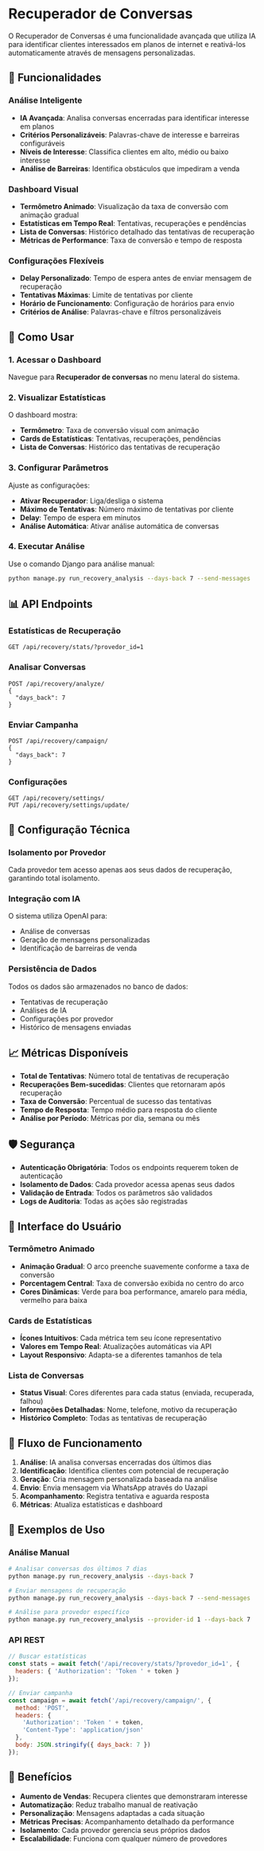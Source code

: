 # Recuperador de Conversas

O Recuperador de Conversas é uma funcionalidade avançada que utiliza IA para identificar clientes interessados em planos de internet e reativá-los automaticamente através de mensagens personalizadas.

## 🎯 Funcionalidades

### Análise Inteligente
- **IA Avançada**: Analisa conversas encerradas para identificar interesse em planos
- **Critérios Personalizáveis**: Palavras-chave de interesse e barreiras configuráveis
- **Níveis de Interesse**: Classifica clientes em alto, médio ou baixo interesse
- **Análise de Barreiras**: Identifica obstáculos que impediram a venda

### Dashboard Visual
- **Termômetro Animado**: Visualização da taxa de conversão com animação gradual
- **Estatísticas em Tempo Real**: Tentativas, recuperações e pendências
- **Lista de Conversas**: Histórico detalhado das tentativas de recuperação
- **Métricas de Performance**: Taxa de conversão e tempo de resposta

### Configurações Flexíveis
- **Delay Personalizado**: Tempo de espera antes de enviar mensagem de recuperação
- **Tentativas Máximas**: Limite de tentativas por cliente
- **Horário de Funcionamento**: Configuração de horários para envio
- **Critérios de Análise**: Palavras-chave e filtros personalizáveis

## 🚀 Como Usar

### 1. Acessar o Dashboard
Navegue para **Recuperador de conversas** no menu lateral do sistema.

### 2. Visualizar Estatísticas
O dashboard mostra:
- **Termômetro**: Taxa de conversão visual com animação
- **Cards de Estatísticas**: Tentativas, recuperações, pendências
- **Lista de Conversas**: Histórico das tentativas de recuperação

### 3. Configurar Parâmetros
Ajuste as configurações:
- **Ativar Recuperador**: Liga/desliga o sistema
- **Máximo de Tentativas**: Número máximo de tentativas por cliente
- **Delay**: Tempo de espera em minutos
- **Análise Automática**: Ativar análise automática de conversas

### 4. Executar Análise
Use o comando Django para análise manual:
```bash
python manage.py run_recovery_analysis --days-back 7 --send-messages
```

## 📊 API Endpoints

### Estatísticas de Recuperação
```http
GET /api/recovery/stats/?provedor_id=1
```

### Analisar Conversas
```http
POST /api/recovery/analyze/
{
  "days_back": 7
}
```

### Enviar Campanha
```http
POST /api/recovery/campaign/
{
  "days_back": 7
}
```

### Configurações
```http
GET /api/recovery/settings/
PUT /api/recovery/settings/update/
```

## 🔧 Configuração Técnica

### Isolamento por Provedor
Cada provedor tem acesso apenas aos seus dados de recuperação, garantindo total isolamento.

### Integração com IA
O sistema utiliza OpenAI para:
- Análise de conversas
- Geração de mensagens personalizadas
- Identificação de barreiras de venda

### Persistência de Dados
Todos os dados são armazenados no banco de dados:
- Tentativas de recuperação
- Análises de IA
- Configurações por provedor
- Histórico de mensagens enviadas

## 📈 Métricas Disponíveis

- **Total de Tentativas**: Número total de tentativas de recuperação
- **Recuperações Bem-sucedidas**: Clientes que retornaram após recuperação
- **Taxa de Conversão**: Percentual de sucesso das tentativas
- **Tempo de Resposta**: Tempo médio para resposta do cliente
- **Análise por Período**: Métricas por dia, semana ou mês

## 🛡️ Segurança

- **Autenticação Obrigatória**: Todos os endpoints requerem token de autenticação
- **Isolamento de Dados**: Cada provedor acessa apenas seus dados
- **Validação de Entrada**: Todos os parâmetros são validados
- **Logs de Auditoria**: Todas as ações são registradas

## 🎨 Interface do Usuário

### Termômetro Animado
- **Animação Gradual**: O arco preenche suavemente conforme a taxa de conversão
- **Porcentagem Central**: Taxa de conversão exibida no centro do arco
- **Cores Dinâmicas**: Verde para boa performance, amarelo para média, vermelho para baixa

### Cards de Estatísticas
- **Ícones Intuitivos**: Cada métrica tem seu ícone representativo
- **Valores em Tempo Real**: Atualizações automáticas via API
- **Layout Responsivo**: Adapta-se a diferentes tamanhos de tela

### Lista de Conversas
- **Status Visual**: Cores diferentes para cada status (enviada, recuperada, falhou)
- **Informações Detalhadas**: Nome, telefone, motivo da recuperação
- **Histórico Completo**: Todas as tentativas de recuperação

## 🔄 Fluxo de Funcionamento

1. **Análise**: IA analisa conversas encerradas dos últimos dias
2. **Identificação**: Identifica clientes com potencial de recuperação
3. **Geração**: Cria mensagem personalizada baseada na análise
4. **Envio**: Envia mensagem via WhatsApp através do Uazapi
5. **Acompanhamento**: Registra tentativa e aguarda resposta
6. **Métricas**: Atualiza estatísticas e dashboard

## 📝 Exemplos de Uso

### Análise Manual
```bash
# Analisar conversas dos últimos 7 dias
python manage.py run_recovery_analysis --days-back 7

# Enviar mensagens de recuperação
python manage.py run_recovery_analysis --days-back 7 --send-messages

# Análise para provedor específico
python manage.py run_recovery_analysis --provider-id 1 --days-back 7
```

### API REST
```javascript
// Buscar estatísticas
const stats = await fetch('/api/recovery/stats/?provedor_id=1', {
  headers: { 'Authorization': 'Token ' + token }
});

// Enviar campanha
const campaign = await fetch('/api/recovery/campaign/', {
  method: 'POST',
  headers: { 
    'Authorization': 'Token ' + token,
    'Content-Type': 'application/json'
  },
  body: JSON.stringify({ days_back: 7 })
});
```

## 🎯 Benefícios

- **Aumento de Vendas**: Recupera clientes que demonstraram interesse
- **Automatização**: Reduz trabalho manual de reativação
- **Personalização**: Mensagens adaptadas a cada situação
- **Métricas Precisas**: Acompanhamento detalhado da performance
- **Isolamento**: Cada provedor gerencia seus próprios dados
- **Escalabilidade**: Funciona com qualquer número de provedores
